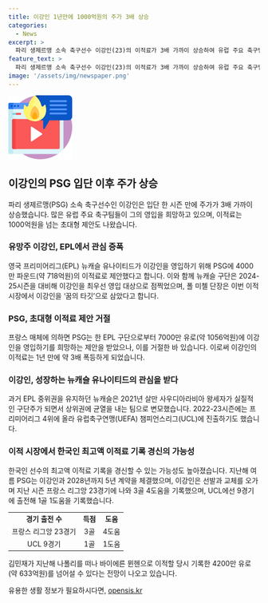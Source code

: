 ```yaml
---
title: 이강인 1년만에 1000억원의 주가 3배 상승
categories:
  - News
excerpt: >
  파리 생제르맹 소속 축구선수 이강인(23)의 이적료가 3배 가까이 상승하여 유럽 주요 축구팀들의 영입 대상으로 떠오르고 있다. 뉴캐슬 유나이티드가 4000만파운드(약 718억원)의 제안을 했으며, 다른 구단들도 초대형 제안을 준비 중이다. 이강인은 다재다능한 능력으로 주목받으며, PSG는 1년 만에 약 3배 폭등한 이적료를 기록했다. 이강인은 지난 시즌 23경기에 출전하여 3골 4도움을 기록했으며, UCL에서도 기록을 세우고 있다.
feature_text: >
  파리 생제르맹 소속 축구선수 이강인(23)의 이적료가 3배 가까이 상승하여 유럽 주요 축구팀들의 영입 대상으로 떠오르고 있다. 뉴캐슬 유나이티드가 4000만파운드(약 718억원)의 제안을 했으며, 다른 구단들도 초대형 제안을 준비 중이다. 이강인은 다재다능한 능력으로 주목받으며, PSG는 1년 만에 약 3배 폭등한 이적료를 기록했다. 이강인은 지난 시즌 23경기에 출전하여 3골 4도움을 기록했으며, UCL에서도 기록을 세우고 있다.
image: '/assets/img/newspaper.png'
---
```


<p><img src="/assets/img/news.png" alt="rentncar 속보" /></p>

<h2 data-ke-size="size26">이강인의 PSG 입단 이후 주가 상승</h2>

<p data-ke-size="size16">파리 생제르맹(PSG) 소속 축구선수인 이강인은 입단 한 시즌 만에 주가가 3배 가까이 상승했습니다. 많은 유럽 주요 축구팀들이 그의 영입을 희망하고 있으며, 이적료는 1000억원을 넘는 초대형 제안도 나왔습니다.</p>

<h3>유망주 이강인, EPL에서 관심 증폭</h3>

<p data-ke-size="size16">영국 프리미어리그(EPL) 뉴캐슬 유나이티드가 이강인을 영입하기 위해 PSG에 4000만 파운드(약 718억원)의 이적료로 제안했다고 합니다. 이와 함께 뉴캐슬 구단은 2024-25시즌을 대비해 이강인을 최우선 영입 대상으로 점찍었으며, 폴 미첼 단장은 이번 이적시장에서 이강인을 ‘꿈의 타깃’으로 삼았다고 합니다.</p>

<h3>PSG, 초대형 이적료 제안 거절</h3>

<p data-ke-size="size16">프랑스 매체에 의하면 PSG는 한 EPL 구단으로부터 7000만 유로(약 1056억원)에 이강인을 영입하기를 희망하는 제안을 받았으나, 이를 거절한 바 있습니다. 이로써 이강인의 이적료는 1년 만에 약 3배 폭등하게 되었습니다.</p>

<h3>이강인, 성장하는 뉴캐슬 유나이티드의 관심을 받다</h3>

<p data-ke-size="size16">과거 EPL 중위권을 유지하던 뉴캐슬은 2021년 살만 사우디아라비아 왕세자가 실질적인 구단주가 되면서 상위권에 균열을 내는 팀으로 변모했습니다. 2022-23시즌에는 프리미어리그 4위에 올라 유럽축구연맹(UEFA) 챔피언스리그(UCL)에 진출하기도 했습니다.</p>

<h3>이적 시장에서 한국인 최고액 이적료 기록 경신의 가능성</h3>

<p data-ke-size="size16">한국인 선수의 최고액 이적료 기록을 경신할 수 있는 가능성도 높아졌습니다. 지난해 여름 PSG는 이강인과 2028년까지 5년 계약을 체결했으며, 이강인은 선발과 교체를 오가며 지난 시즌 프랑스 리그앙 23경기에 나와 3골 4도움을 기록했으며, UCL에선 9경기에 출전해 1골 1도움을 기록했습니다.</p>

<table>
    <tbody>
        <tr>
            <td style="text-align: center; height: 17px;"><b>경기 출전 수</b></td>
            <td style="text-align: center; height: 17px;"><b>득점</b></td>
            <td style="text-align: center; height: 17px;"><b>도움</b></td>
        </tr>
        <tr>
            <td style="text-align: center; height: 17px;">프랑스 리그앙 23경기</td>
            <td style="text-align: center; height: 17px;">3골</td>
            <td style="text-align: center; height: 17px;">4도움</td>
        </tr>
        <tr>
            <td style="text-align: center; height: 17px;">UCL 9경기</td>
            <td style="text-align: center; height: 17px;">1골</td>
            <td style="text-align: center; height: 17px;">1도움</td>
        </tr>
    </tbody>
</table>

<p data-ke-size="size16">김민재가 지난해 나폴리를 떠나 바이에른 뮌헨으로 이적할 당시 기록한 4200만 유로(약 633억원)를 넘어설 수 있다는 전망이 나오고 있습니다.</p>
유용한 생활 정보가 필요하시다면, <a href="https://opensis.kr" rel="dofollow">opensis.kr</a>



